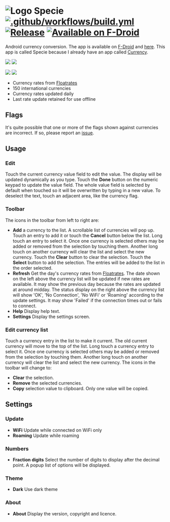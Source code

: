 # ![Logo](src/main/res/drawable-hdpi/ic_launcher.png) Specie [![.github/workflows/build.yml](https://github.com/billthefarmer/specie/workflows/.github/workflows/build.yml/badge.svg)](https://github.com/billthefarmer/specie/actions) [![Release](https://img.shields.io/github/release/billthefarmer/specie.svg?logo=github)](https://github.com/billthefarmer/specie/releases) [![Available on F-Droid](https://f-droid.org/wiki/images/c/ca/F-Droid-button_available-on_smaller.png)](https://f-droid.org/packages/org.billthefarmer.specie)

Android currency conversion. The app is available on [F-Droid](https://f-droid.org/packages/org.billthefarmer.specie) and [here](https://github.com/billthefarmer/specie/releases). This app is called Specie because I already have an app called [Currency](https://github.com/billthefarmer/currency).

![](https://raw.githubusercontent.com/billthefarmer/billthefarmer.github.io/master/images/specie/specie.png) ![](https://raw.githubusercontent.com/billthefarmer/billthefarmer.github.io/master/images/specie/choose.png)

![](https://raw.githubusercontent.com/billthefarmer/billthefarmer.github.io/master/images/specie/settings.png) ![](https://raw.githubusercontent.com/billthefarmer/billthefarmer.github.io/master/images/specie/about.png)

 * Currency rates from [Floatrates](https://www.floatrates.com)
 * 150 international currencies
 * Currency rates updated daily
 * Last rate update retained for use offline

## Flags
It's quite possible that one or more of the flags shown against
currencies are incorrect. If so, please report an
[issue](https://github.com/billthefarmer/specie/issues).

## Usage
### Edit
Touch the current currency value field to edit the value. The display
will be updated dynamically as you type. Touch the **Done** button on
the numeric keypad to update the value field.  The whole value field
is selected by default when touched so it will be overwritten by
typing in a new value. To deselect the text, touch an adjacent area,
like the currency flag.

### Toolbar
The icons in the toolbar from left to right are:
* **Add** a currency to the list. A scrollable list of currencies will
   pop up. Touch an entry to add it or touch the **Cancel** button
   below the list. Long touch an entry to select it. Once one currency
   is selected others may be added or removed from the selection by
   touching them. Another long touch on another currency will clear
   the list and select the new currency. Touch the **Clear** button to
   clear the selection. Touch the **Select** button to add the
   selection. The entries will be added to the list in the order
   selected.
* **Refresh** Get the day's currency rates from
  [Floatrates](https://www.floatrates.com). The date shown on the left
  above the currency list will be updated if new rates are
  available. It may show the previous day because the rates are
  updated at around midday. The status display on the right above
  the currency list will show 'OK', 'No Connection', 'No WiFi' or
  'Roaming' according to the update settings. It may show 'Failed' if
  the connection times out or fails to connect.
* **Help** Display help text.
* **Settings** Display the settings screen.

### Edit currency list
Touch a currency entry in the list to make it current. The old current
currency will move to the top of the list. Long touch a currency entry
to select it. Once one currency is selected others may be added or
removed from the selection by touching them. Another long touch on
another currency will clear the list and select the new currency. The
icons in the toolbar will change to:
* **Clear** the selection.
* **Remove** the selected currencies.
* **Copy** selection value to clipboard. Only one value will be copied.

## Settings
### Update
* **WiFi** Update while connected on WiFi only
* **Roaming** Update while roaming

### Numbers
* **Fraction digits** Select the number of digits to display after the
  decimal point. A popup list of options will be displayed.

### Theme
* **Dark** Use dark theme

### About
* **About** Display the version, copyright and licence.

